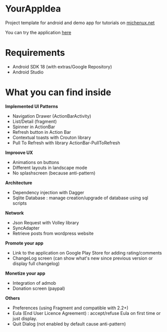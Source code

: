 YourAppIdea
===========

Project template for android and demo app for tutorials on [michenux.net](http://www.michenux.net)

You can try the application [here](https://play.google.com/store/apps/details?id=org.michenux.yourappidea)

Requirements
============

* Android SDK 18 (with extras/Google Repository)
* Android Studio

What you can find inside
========================

**Implemented UI Patterns**

* Navigation Drawer (ActionBarActivity)
* List/Detail (fragment)
* Spinner in ActionBar
* Refresh button in Action Bar
* Contextual toasts with Crouton library
* Pull To Refresh with library ActionBar-PullToRefresh


**Improove UX**

* Animations on buttons
* Different layouts in landscape mode
* No splashscreen (because anti-pattern)


**Architecture**

* Dependency injection with Dagger
* Sqlite Database : manage creation/upgrade of database using sql scripts


**Network**

* Json Request with Volley library
* SyncAdapter
* Retrieve posts from wordpress website


**Promote your app**

* Link to the application on Google Play Store for adding rating/comments
* ChangeLog screen (can show what's new since previous version or display full changelog)


**Monetize your app**

* Integration of admob
* Donation screen (paypal)


**Others**

* Preferences (using Fragment and compatible with 2.2+)
* Eula (End User Licence Agreement) : accept/refuse Eula on first time or just display.
* Quit Dialog (not enabled by default cause anti-pattern)

